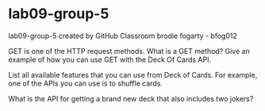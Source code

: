 # lab09-group-5
lab09-group-5 created by GitHub Classroom
brodie fogarty - bfog012

GET is one of the HTTP request methods. What is a GET method? Give an example of how you can use GET with the Deck Of Cards API.

List all available features that you can use from Deck of Cards. For example, one of the APIs you can use is to shuffle cards.

What is the API for getting a brand new deck that also includes two jokers?
